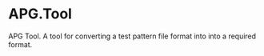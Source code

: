 # APG.Tool
APG Tool. A tool for converting a test pattern file  format into into a required format. 
